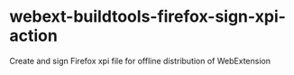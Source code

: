 # webext-buildtools-firefox-sign-xpi-action
Create and sign Firefox xpi file for offline distribution of WebExtension
